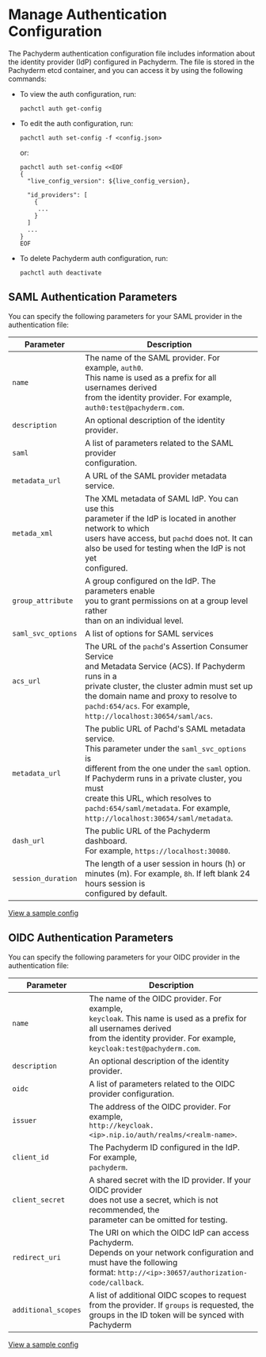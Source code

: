 # Manage Authentication Configuration

The Pachyderm authentication configuration file includes 
information about the identity provider (IdP) configured in Pachyderm.
The file is stored in the Pachyderm etcd container, and you
can access it by using the following commands:

* To view the auth configuration, run:

  ```shell
  pachctl auth get-config
  ```

* To edit the auth configuration, run:

  ```shell
  pachctl auth set-config -f <config.json>
  ```

  or:

  ```shell
  pachctl auth set-config <<EOF
  {
    "live_config_version": ${live_config_version},

    "id_providers": [
      {
       ...
      }
    ]
    ...
  }
  EOF
  ```

* To delete Pachyderm auth configuration, run:

  ```shell
  pachctl auth deactivate
  ```

## SAML Authentication Parameters

You can specify the following parameters for your SAML provider in the
authentication file:

| Parameter        | Description                          |
| ---------------- | ------------------------------------ |
| `name`           | The name of the SAML provider. For example, `auth0`. <br> This name is used as a prefix for all usernames derived <br> from the identity  provider. For example, <br> `auth0:test@pachyderm.com`. |
| `description`    | An optional description of the identity provider. |
| `saml`           | A list of parameters related to the SAML provider <br> configuration. |
| `metadata_url`   | A URL of the SAML provider metadata service. |
| `metada_xml`     | The XML metadata of SAML IdP. You can use this <br> parameter if the IdP is located in another network to which <br> users have access, but `pachd` does not. It can <br> also be used for testing when the IdP is not yet <br> configured. |
| `group_attribute` | A group configured on the IdP. The parameters enable <br> you to grant permissions on at a group level rather <br> than on an individual level. |
| `saml_svc_options` | A list of options for SAML services |
| `acs_url`          | The URL of the `pachd`'s Assertion Consumer Service <br> and Metadata Service (ACS). If Pachyderm runs in a <br> private cluster, the cluster admin must set up <br> the domain name and proxy to resolve to <br> `pachd:654/acs`. For example, <br> `http://localhost:30654/saml/acs`. |
| `metadata_url`    | The public URL of Pachd's SAML metadata service. <br> This parameter under the `saml_svc_options` is <br> different from the one under the `saml` option. <br> If Pachyderm runs in a private cluster, you must <br> create this URL, which resolves to <br> `pachd:654/saml/metadata`. For example, <br>`http://localhost:30654/saml/metadata`. |
| `dash_url`         | The public URL of the Pachyderm dashboard. <br> For example, `https://localhost:30080`. |
| `session_duration` | The length of a user session in hours (h) or <br> minutes (m). For example, `8h`. If left blank 24 hours session is <br> configured by default. |

[View a sample config](../saml/#write-pachyderm-config)

## OIDC Authentication Parameters

 You can specify the following parameters for your OIDC provider in the
 authentication file:

 | Parameter        | Description                          |
 | ---------------- | ------------------------------------ |
 | `name`           | The name of the OIDC provider. For example, <br> `keycloak`. This name is used as a prefix for all usernames derived <br> from the identity provider. For example, <br> `keycloak:test@pachyderm.com`. |
 | `description`    | An optional description of the identity provider. |
 | `oidc`           | A list of parameters related to the OIDC provider configuration. |
 | `issuer`         | The address of the OIDC provider. For example, <br> `http://keycloak.<ip>.nip.io/auth/realms/<realm-name>`. | 
 | `client_id`      | The Pachyderm ID configured in the IdP. For example, <br> `pachyderm`.
 | `client_secret`  | A shared secret with the ID provider. If your OIDC provider <br> does not use a secret, which is not recommended, the <br> parameter can be omitted for testing. |
 | `redirect_uri`   | The URI on which the OIDC IdP can access Pachyderm. <br> Depends on your network configuration and must have the following <br> format: `http://<ip>:30657/authorization-code/callback`. |
 | `additional_scopes`| A list of additional OIDC scopes to request from the provider. If `groups` is requested, the groups in the ID token will be synced with Pachyderm |


[View a sample config](../oidc/configure-keycloak/#configure-keycloak)
